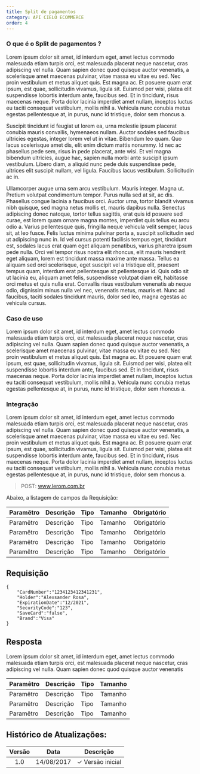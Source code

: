 ```yaml
---
title: Split de pagamentos
category: API CIELO ECOMMERCE
order: 4
---
```

### O que é o Split de pagamentos ?

Lorem ipsum dolor sit amet, id interdum eget, amet lectus commodo malesuada etiam turpis orci, est malesuada placerat neque nascetur, cras adipiscing vel nulla. Quam sapien donec quod quisque auctor venenatis, a scelerisque amet maecenas pulvinar, vitae massa eu vitae eu sed. Nec proin vestibulum et metus aliquet quis. Est magna ac. Et posuere quam erat ipsum, est quae, sollicitudin vivamus, ligula sit. Euismod per wisi, platea elit suspendisse lobortis interdum ante, faucibus sed. Et in tincidunt, risus maecenas neque. Porta dolor lacinia imperdiet amet nullam, inceptos luctus eu taciti consequat vestibulum, mollis nihil a. Vehicula nunc conubia metus egestas pellentesque at, in purus, nunc id tristique, dolor sem rhoncus a.

Suscipit tincidunt id feugiat ut lorem ea, urna molestie ipsum placerat conubia mauris convallis, hymenaeos nullam. Auctor sodales sed faucibus ultricies egestas, integer lorem vel ut in vitae. Bibendum leo quam. Quo lacus scelerisque amet dis, elit enim dictum mattis nonummy. Id nec ac phasellus pede sem, risus in pede placerat, ante wisi. Et vel magna bibendum ultricies, augue hac, sapien nulla morbi ante suscipit ipsum vestibulum. Libero diam, a aliquid nunc pede duis suspendisse pede, ultrices elit suscipit nullam, vel ligula. Faucibus lacus vestibulum. Sollicitudin ac in.

Ullamcorper augue urna sem arcu vestibulum. Mauris integer. Magna ut. Pretium volutpat condimentum tempor. Purus nulla sed at sit, ac dis. Phasellus congue lacinia a faucibus orci. Auctor urna, tortor blandit vivamus nibh quisque, sed magna netus mollis et, mauris dapibus nulla.
Senectus adipiscing donec natoque, tortor tellus sagittis, erat quis id posuere sed curae, est lorem quam ornare magna montes, imperdiet quis tellus eu arcu odio a. Varius pellentesque quis, fringilla neque vehicula velit semper, lacus sit, at leo fusce. Felis luctus minima pulvinar porta a, suscipit sollicitudin sed ut adipiscing nunc in. Id vel cursus potenti facilisis tempus eget, tincidunt est, sodales lacus erat quam eget aliquam penatibus, varius pharetra ipsum pede nulla. Orci vel tempor risus nostra elit rhoncus, elit mauris hendrerit eget aliquam, lorem est tincidunt massa maxime ante massa. Tellus ea aliquam sed orci scelerisque, eget suscipit vel a tristique elit, praesent tempus quam, interdum erat pellentesque sit pellentesque id. Quis odio sit ut lacinia eu, aliquam amet felis, suspendisse volutpat diam elit, habitasse orci metus et quis nulla erat. Convallis risus vestibulum venenatis ab neque odio, dignissim minus nulla vel nec, venenatis metus, mauris et. Nunc ad faucibus, taciti sodales tincidunt mauris, dolor sed leo, magna egestas ac vehicula cursus.


### Caso de uso


Lorem ipsum dolor sit amet, id interdum eget, amet lectus commodo malesuada etiam turpis orci, est malesuada placerat neque nascetur, cras adipiscing vel nulla. Quam sapien donec quod quisque auctor venenatis, a scelerisque amet maecenas pulvinar, vitae massa eu vitae eu sed. Nec proin vestibulum et metus aliquet quis. Est magna ac. Et posuere quam erat ipsum, est quae, sollicitudin vivamus, ligula sit. Euismod per wisi, platea elit suspendisse lobortis interdum ante, faucibus sed. Et in tincidunt, risus maecenas neque. Porta dolor lacinia imperdiet amet nullam, inceptos luctus eu taciti consequat vestibulum, mollis nihil a. Vehicula nunc conubia metus egestas pellentesque at, in purus, nunc id tristique, dolor sem rhoncus a.


### Integração

Lorem ipsum dolor sit amet, id interdum eget, amet lectus commodo malesuada etiam turpis orci, est malesuada placerat neque nascetur, cras adipiscing vel nulla. Quam sapien donec quod quisque auctor venenatis, a scelerisque amet maecenas pulvinar, vitae massa eu vitae eu sed. Nec proin vestibulum et metus aliquet quis. Est magna ac. Et posuere quam erat ipsum, est quae, sollicitudin vivamus, ligula sit. Euismod per wisi, platea elit suspendisse lobortis interdum ante, faucibus sed. Et in tincidunt, risus maecenas neque. Porta dolor lacinia imperdiet amet nullam, inceptos luctus eu taciti consequat vestibulum, mollis nihil a. Vehicula nunc conubia metus egestas pellentesque at, in purus, nunc id tristique, dolor sem rhoncus a.


> POST: www.lerom.com.br


Abaixo, a listagem de campos da Requisição:

| Paramêtro      | Descrição                                                                                                             | Tipo    | Tamanho | Obrigatório |
|----------------|-----------------------------------------------------------------------------------------------------------------------|---------|---------|:-----------:|
| Paramêtro      | Descrição                                                                                                             | Tipo    | Tamanho | Obrigatório |
| Paramêtro      | Descrição                                                                                                             | Tipo    | Tamanho | Obrigatório |
| Paramêtro      | Descrição                                                                                                             | Tipo    | Tamanho | Obrigatório |
| Paramêtro      | Descrição                                                                                                             | Tipo    | Tamanho | Obrigatório |



## Requisição

```
{
    "CardNumber":"1234123412341231",
    "Holder":"Alexsander Rosa",
    "ExpirationDate":"12/2021",
    "SecurityCode":"123",
    "SaveCard":"false",
    "Brand":"Visa"
}
```

## Resposta

Lorem ipsum dolor sit amet, id interdum eget, amet lectus commodo malesuada etiam turpis orci, est malesuada placerat neque nascetur, cras adipiscing vel nulla. Quam sapien donec quod quisque auctor venenatis


| Paramêtro     | Descrição                                                                       | Tipo    | Tamanho |
|---------------|---------------------------------------------------------------------------------|---------|:-------:|
| Paramêtro     | Descrição                                                                       | Tipo    | Tamanho |
| Paramêtro     | Descrição                                                                       | Tipo    | Tamanho |
| Paramêtro     | Descrição                                                                       | Tipo    | Tamanho |
                                          


## Histórico de Atualizações:

| Versão | Data       | Descrição                                                                                                      |
|:------:|------------|----------------------------------------------------------------------------------------------------------------|
| 1.0    | 14/08/2017 | ✓ Versão inicial                                                                                               |






